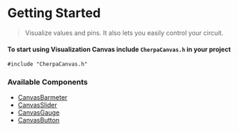 # Getting Started
<div id="cb"></div>


> Visualize values and pins. It also lets you easily control your circuit.

#### To start using Visualization Canvas include **<code>CherpaCanvas.h</code>** in your project

	
	#include "CherpaCanvas.h"
	

### Available Components

- [CanvasBarmeter](CanvasBarmeter/canvas-barmeter.md)
- [CanvasSlider](CanvasSlider/canvas-slider.md)
- [CanvasGauge](CanvasGauge/canvas-gauge.md)
- [CanvasButton](CanvasButton/canvas-button.md)

